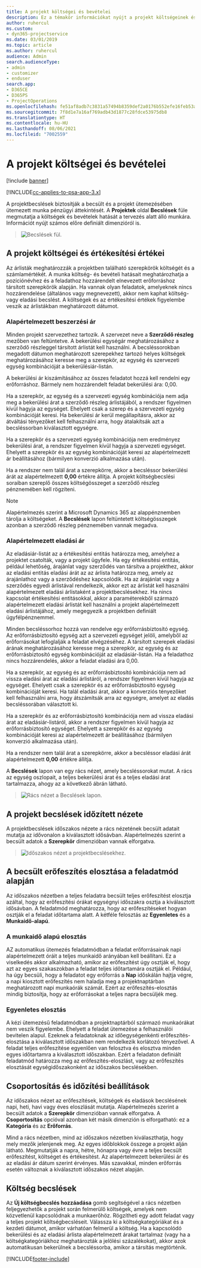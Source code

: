 ```yaml
---
title: A projekt költségei és bevételei
description: Ez a témakör információkat nyújt a projekt költségeinek és bevételeinek megbecsléséről.
author: ruhercul
ms.custom:
- dyn365-projectservice
ms.date: 03/01/2019
ms.topic: article
ms.author: ruhercul
audience: Admin
search.audienceType:
- admin
- customizer
- enduser
search.app:
- D365CE
- D365PS
- ProjectOperations
ms.openlocfilehash: fe51af8adb7c3831a57494b8359def2a0176b552efe16feb53a2a265f5ffcb0c
ms.sourcegitcommit: 7f8d1e7a16af769adb43d1877c28fdce53975db8
ms.translationtype: HT
ms.contentlocale: hu-HU
ms.lasthandoff: 08/06/2021
ms.locfileid: "7002559"
---
```

# <a name="project-costs-and-revenue"></a>A projekt költségei és bevételei

[!include [banner](../includes/psa-now-project-operations.md)]

[!INCLUDE[cc-applies-to-psa-app-3.x](../includes/cc-applies-to-psa-app-3x.md)]

A projektbecslések biztosítják a becsült és a projekt ütemezésében ütemezett munka pénzügyi áttekintését. A **Projektek** oldal **Becslések** füle megmutatja a költségek és bevételek hatását a tervezés alatt álló munkára. Információt nyújt számos előre definiált dimenzióról is. 

> ![Becslések fül.](media/project-5.png)

## <a name="cost-and-sales-values-of-the-project"></a>A projekt költségei és értékesítési értékei

Az árlisták meghatározzák a projektben található szerepkörök költségét és a számlamértékét. A munka költség- és bevételi hatásait meghatározhatja a pozíciónévhez és a feladathoz hozzárendelt elnevezett erőforráshoz társított szerepkörök alapján. Ha vannak olyan feladatok, amelyeknek nincs hozzárendelése (általános vagy megnevezett), akkor nem kaphat költség- vagy eladási becslést. A költségek és az értékesítési értékek figyelembe veszik az árlistákban meghatározott dátumot.

### <a name="default-cost-price"></a>Alapértelmezett beszerzési ár  

Minden projekt szervezethez tartozik. A szervezet neve a **Szerződő részleg** mezőben van feltüntetve. A bekerülési egységár meghatározásához a szerződő részleggel társított árlistát kell használni. A becsléssorokban megadott dátumon meghatározott szerepekhez tartozó helyes költségek meghatározásához keresse meg a szerepkör, az egység és szervezeti egység kombinációját a bekerülésiár-listán. 

A bekerülési ár kiszámításához az összes feladatot hozzá kell rendelni egy erőforráshoz. Bármely nem hozzárendelt feladat bekerülési ára: 0,00.

Ha a szerepkör, az egység és a szervezeti egység kombinációja nem adja meg a bekerülési árat a szerződő részleg árlistájából, a rendszer figyelmen kívül hagyja az egységet. Ehelyett csak a szerep és a szervezeti egység kombinációját keresi. Ha bekerülési ár kerül megállapításra, akkor az átváltási tényezőket kell felhasználni arra, hogy átalakítsák azt a becsléssorban kiválasztott egységre.

Ha a szerepkör és a szervezeti egység kombinációja nem eredményez bekerülési árat, a rendszer figyelmen kívül hagyja a szervezeti egységet. Ehelyett a szerepkör és az egység kombinációját keresi az alapértelmezett ár beállításához (bármilyen konverzió alkalmazása után).

Ha a rendszer nem talál árat a szerepkörre, akkor a becsléssor bekerülési árát az alapértelmezett **0,00** értékre állítja. A projekt költségbecslési soraiban szereplő összes költségösszeget a szerződő részleg pénznemében kell rögzíteni.

> [!NOTE]
> Alapértelmezés szerint a Microsoft Dynamics 365 az alappénznemben tárolja a költségeket. A **Becslések** lapon feltüntetett költségösszegek azonban a szerződő részleg pénznemében vannak megadva.  

### <a name="default-sales-price"></a>Alapértelmezett eladási ár 

Az eladásiár-listát az a értékesítési entitás határozza meg, amelyhez a projektet csatolták, vagy a projekt ügyfele. Ha egy értékesítési entitás, például lehetőség, árajánlat vagy szerződés van társítva a projekthez, akkor az eladási entitás eladási árát az az árlista határozza meg, amely az árajánlathoz vagy a szerződéshez kapcsolódik. Ha az árajánlat vagy a szerződés egyedi árlistával rendelkezik, akkor ezt az árlistát kell használni alapértelmezett eladási árlistaként a projektbecslésekhez. Ha nincs kapcsolat értékesítési entitásokkal, akkor a paraméterekből származó alapértelmezett eladási árlistát kell használni a projekt alapértelmezett eladási árlistájához, amely megegyezik a projektben definiált ügyfélpénznemmel.

Minden becsléssorhoz hozzá van rendelve egy erőforrásbiztosító egység. Az erőforrásbiztosító egység azt a szervezeti egységet jelöli, amelyből az erőforrásokat lefoglalják a feladat elvégzéséhez. A társított szerepek eladási árának meghatározásához keresse meg a szerepkör, az egység és az erőforrásbiztosító egység kombinációját az eladásiár-listán. Ha a feladathoz nincs hozzárendelés, akkor a feladat eladási ára 0,00.

Ha a szerepkör, az egység és az erőforrásbiztosító kombinációja nem ad vissza eladási árat az eladási árlistáról, a rendszer figyelmen kívül hagyja az egységet. Ehelyett csak a szerepkör és az erőforrásbiztosító egység kombinációját keresi. Ha talál eladási árat, akkor a konverziós tényezőket kell felhasználni arra, hogy átszámítsák arra az egységre, amelyet az eladás becsléssorában választott ki. 

Ha a szerepkör és az erőforrásbiztosító kombinációja nem ad vissza eladási árat az eladásiár-listáról, akkor a rendszer figyelmen kívül hagyja az erőforrásbiztosító egységet. Ehelyett a szerepkör és az egység kombinációját keresi az alapértelmezett ár beállításához (bármilyen konverzió alkalmazása után).

Ha a rendszer nem talál árat a szerepkörre, akkor a becsléssor eladási árát alapértelmezett **0,00** értékre állítja.

A **Becslések** lapon van egy rács nézet, amely becsléssorokat mutat. A rács az egység oszlopait, a teljes bekerülési árat és a teljes eladási árat tartalmazza, ahogy az a következő ábrán látható. 

> ![Rács nézet a Becslések lapon.](media/project-6.png)

## <a name="time-phased-view-of-project-estimates"></a>A projekt becslések időzített nézete

A projektbecslések időszakos nézete a rács nézetének becsült adatait mutatja az idővonalon a kiválasztott idősávban. Alapértelmezés szerint a becsült adatok a **Szerepkör** dimenzióban vannak elforgatva.

> ![Időszakos nézet a projektbecslésekhez.](media/project-7.png)

## <a name="allocating-estimated-effort-based-on-the-task-mode"></a>A becsült erőfeszítés elosztása a feladatmód alapján

Az időszakos nézetben a teljes feladatra becsült teljes erőfeszítést elosztja azáltal, hogy az erőfeszítési órákat egységnyi időszakra osztja a kiválasztott idősávban. A feladatmód meghatározza, hogy az erőfeszítéseket hogyan osztják el a feladat időtartama alatt. A kétféle felosztás az **Egyenletes** és a **Munkaidő-alapú**.

### <a name="work-hours-based-allocation"></a>A munkaidő alapú elosztás
 
AZ automatikus ütemezés feladatmódban a feladat erőforrásainak napi alapértelmezett óráit a teljes munkaidő arányában kell beállítani. Ez a viselkedés akkor alkalmazható, amikor az erőfeszítést úgy osztják el, hogy azt az egyes szakaszokban a feladat teljes időtartamára osztják el. Például, ha úgy becsüli, hogy a feladatot egy erőforrás a **Nap** időskálán hajtja végre, a napi kiosztott erőfeszítés nem haladja meg a projektnaptárban meghatározott napi munkaórák számát. Ezért az erőfeszítés-elosztás mindig biztosítja, hogy az erőforrásokat a teljes napra becsüljék meg.

### <a name="even-allocation"></a>Egyenletes elosztás

A kézi ütemezésű feladatmódban a projektnaptárból származó munkaórákat nem veszik figyelembe. Ehelyett a feladat ütemezése a felhasználói bevitelen alapul. Ezeknek a feladatoknak az időegységenkénti erőfeszítés-elosztása a kiválasztott időszakban nem rendelkezik korlátozó tényezővel. A feladat teljes erőfeszítése egyenlően van felosztva és elosztva minden egyes időtartamra a kiválasztott időszakban. Ezért a feladaton definiált feladatmód határozza meg az erőfeszítés-eloszlást, vagy az erőfeszítés elosztását egységidőszakonként az időszakos becslésekben.

## <a name="grouping-and-time-phasing-options"></a>Csoportosítás és időzítési beállítások

Az időszakos nézet az erőfeszítések, költségek és eladások becslésének napi, heti, havi vagy éves eloszlását mutatja. Alapértelmezés szerint a becsült adatok a **Szerepkör** dimenzióban vannak elforgatva. A **Csoportosítás** opcióval azonban két másik dimenzión is elforgatható: ez a **Kategória** és az **Erőforrás**.

Mind a rács nézetben, mind az időszakos nézetben kiválaszthatja, hogy mely mezők jelenjenek meg. Az egyes időblokkok összege a projekt alján látható. Megmutatják a napra, hétre, hónapra vagy évre a teljes becsült erőfeszítést, költséget és értékesítést. Az alapértelmezett bekerülési ár és az eladási ár dátum szerint érvényes. Más szavakkal, minden erőforrás esetén változnak a kiválasztott időszakos nézet alapján.

## <a name="expense-estimates"></a>Költség becslések

Az **Új költségbecslés hozzáadása** gomb segítségével a rács nézetben feljegyezhetők a projekt során felmerülő költségek, amelyek nem közvetlenül kapcsolódnak a munkaerőhöz. Rögzítheti egy adott feladat vagy a teljes projekt költségbecsléseit. Válassza ki a költségkategóriákat és a kezdeti dátumot, amikor várhatóan felmerül a költség. Ha a kapcsolódó bekerülési és az eladási árlista alapértelmezett árakat tartalmaz (vagy ha a költségkategóriákhoz meghatározták a jelölési százalékokat), akkor azok automatikusan bekerülnek a becsléssorba, amikor a társítás megtörténik.


[!INCLUDE[footer-include](../includes/footer-banner.md)]